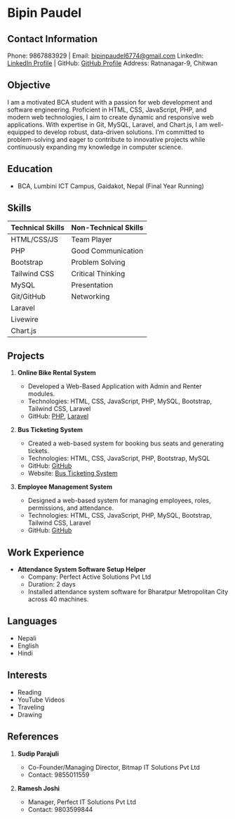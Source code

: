 # Bipin Paudel



## Contact Information
Phone: 9867883929 | Email: bipinpaudel6774@gmail.com
LinkedIn: [LinkedIn Profile](https://www.linkedin.com/in/bpnpdl/) | GitHub: [GitHub Profile](https://github.com/bpnpdl1)
Address: Ratnanagar-9, Chitwan

## Objective
I am a motivated BCA student with a passion for web development and software engineering. Proficient in HTML, CSS, JavaScript, PHP, and modern web technologies, I aim to create dynamic and responsive web applications. With expertise in Git, MySQL, Laravel, and Chart.js, I am well-equipped to develop robust, data-driven solutions. I'm committed to problem-solving and eager to contribute to innovative projects while continuously expanding my knowledge in computer science.


## Education
- BCA, Lumbini ICT Campus, Gaidakot, Nepal (Final Year Running)


## Skills

| Technical Skills                | Non-Technical Skills   |
|---------------------------------|------------------------|
| HTML/CSS/JS                     | Team Player            |
| PHP                             | Good Communication     |
| Bootstrap                       | Problem Solving         |
| Tailwind CSS                    | Critical Thinking       |
| MySQL                           | Presentation            |
| Git/GitHub                      | Networking              |
| Laravel                         |                        |
| Livewire                        |                        |
| Chart.js                        |                        |

## Projects

1. **Online Bike Rental System**
   - Developed a Web-Based Application with Admin and Renter modules.
   - Technologies: HTML, CSS, JavaScript, PHP, MySQL, Bootstrap, Tailwind CSS, Laravel
   - GitHub: [PHP](https://github.com/bpnpdl1/OBRS_PHP), [Laravel](https://github.com/bpnpdl1/OBRS_LARAVEL)

2. **Bus Ticketing System**
   - Created a web-based system for booking bus seats and generating tickets.
   - Technologies: HTML, CSS, JavaScript, PHP, Bootstrap, MySQL
   - GitHub: [GitHub](https://github.com/bpnpdl1/bts)
   - Website: [Bus Ticketing System](http://bts.infinityfreeapp.com/)

3. **Employee Management System**
   - Designed a web-based system for managing employees, roles, permissions, and attendance.
   - Technologies: HTML, CSS, JavaScript, PHP, MySQL, Bootstrap, Tailwind CSS, Laravel
   - GitHub: [GitHub](https://github.com/bpnpdl1/EMS_LARAVEL)
   

##  Work Experience
- **Attendance System Software Setup Helper**
  - Company: Perfect Active Solutions Pvt Ltd
  - Duration: 2 days
  - Installed attendance system software for Bharatpur Metropolitan City across 40 machines.


## Languages
- Nepali
- English
- Hindi


## Interests
- Reading
- YouTube Videos
- Traveling
- Drawing

## References
1. **Sudip Parajuli**
   - Co-Founder/Managing Director, Bitmap IT Solutions Pvt Ltd
   - Contact: 9855011559

2. **Ramesh Joshi**
   - Manager, Perfect IT Solutions Pvt Ltd
   - Contact: 9803599844

